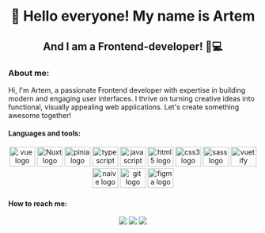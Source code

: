 <div id='header' align='center'>
  <h1>👋 Hello everyone! My name is Artem</h1>
  <h2>And I am a Frontend-developer! 👦💻</h2>
</div>

<h3 align="left">About me:</h3>

<p>
  Hi, I'm Artem, a passionate Frontend developer with expertise in building modern and engaging user interfaces. I thrive on turning creative ideas into functional, visually appealing web applications. Let's create something awesome together!
</p>

<h4 align="left">Languages and tools:</h4>

<div align="center">
  <img src="https://cdn.jsdelivr.net/gh/devicons/devicon/icons/vuejs/vuejs-original.svg" height="40" width="52" alt="vue logo"  />
  <img src="https://nuxt.com/assets/design-kit/icon-green.svg" height="40" width="52" alt="Nuxt logo"  />
  <img src="https://pinia.vuejs.org/logo.svg" height="40" width="52" alt="pinia logo"  />
  <img src="https://cdn.jsdelivr.net/gh/devicons/devicon/icons/typescript/typescript-original.svg" height="40" width="52" alt="typescript logo"  />
  <img src="https://cdn.jsdelivr.net/gh/devicons/devicon/icons/javascript/javascript-original.svg" height="40" width="52" alt="javascript logo"  />
  <img src="https://cdn.jsdelivr.net/gh/devicons/devicon/icons/html5/html5-original.svg" height="40" width="52" alt="html5 logo"  />
  <img src="https://cdn.jsdelivr.net/gh/devicons/devicon/icons/css3/css3-original.svg" height="40" width="52" alt="css3 logo"  />
  <img src="https://cdn.jsdelivr.net/gh/devicons/devicon/icons/sass/sass-original.svg" height="40" width="52" alt="sass logo"  />
  <img src="https://cdn.jsdelivr.net/gh/devicons/devicon/icons/vuetify/vuetify-original.svg" height="40" width="52" alt="vuetify logo"  />
  <img src="https://www.naiveui.com/assets/naivelogo-XQ1U1Js8.svg" height="40" width="52" alt="naive logo"  />
  <img src="https://cdn.jsdelivr.net/gh/devicons/devicon/icons/git/git-original.svg" height="40" width="52" alt="git logo"  />
  <img src="https://cdn.jsdelivr.net/gh/devicons/devicon/icons/figma/figma-original.svg" height="40" width="52" alt="figma logo"  
</div>

<div align="center">
  <!-- Uncomment the following lines when you want to display GitHub statistics -->
  <!-- <img src="https://github-profile-summary-cards.vercel.app/api/cards/profile-details?username=ArtemGusevGit&theme=aura" height="150"   />
  </br>
  <img src="http://github-profile-summary-cards.vercel.app/api/cards/stats?username=ArtemGusevGit&theme=aura" height="150" alt="stats graph"  />
  <img src="http://github-profile-summary-cards.vercel.app/api/cards/repos-per-language?username=ArtemGusevGit&theme=aura" height="150" alt="languages graph"  /> -->
</div>

<h4 align="left">How to reach me:</h4>

<div align="center">
  <a target="_blank" href='https://www.linkedin.com/in/gusevfe/'> <img src='https://img.shields.io/badge/linkedIn-blue?style=for-the-badge&logo=linkedin&logoColor=white' /></a>
  <a target="_blank" href='https://www.t.me/Artemdvd'> <img src='https://img.shields.io/badge/Telegram-blue?style=for-the-badge&logo=telegram&logoColor=white' /></a>
  <a href='mailto:artemdvd@gmail.com'> <img src='https://img.shields.io/badge/gmail-blue?style=for-the-badge&logo=gmail&logoColor=white' /></a>
</div>


